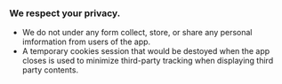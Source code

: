 ### We respect your privacy.

- We do not under any form collect, store, or share any personal imformation from users of the app.
- A temporary cookies session that would be destoyed when the app closes is used to minimize third-party tracking when displaying third party contents.
